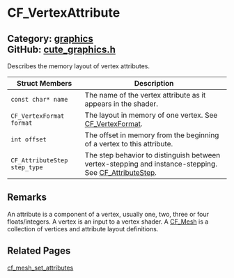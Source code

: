 [//]: # (This file is automatically generated by Cute Framework's docs parser.)
[//]: # (Do not edit this file by hand!)
[//]: # (See: https://github.com/RandyGaul/cute_framework/blob/master/samples/docs_parser.cpp)
[](../header.md ':include')

# CF_VertexAttribute

Category: [graphics](/api_reference?id=graphics)  
GitHub: [cute_graphics.h](https://github.com/RandyGaul/cute_framework/blob/master/include/cute_graphics.h)  
---

Describes the memory layout of vertex attributes.

Struct Members | Description
--- | ---
`const char* name` | The name of the vertex attribute as it appears in the shader.
`CF_VertexFormat format` | The layout in memory of one vertex. See [CF_VertexFormat](/graphics/cf_vertexformat.md).
`int offset` | The offset in memory from the beginning of a vertex to this attribute.
`CF_AttributeStep step_type` | The step behavior to distinguish between vertex-stepping and instance-stepping. See [CF_AttributeStep](/graphics/cf_attributestep.md).

## Remarks

An attribute is a component of a vertex, usually one, two, three or four floats/integers. A vertex is an input
to a vertex shader. A [CF_Mesh](/graphics/cf_mesh.md) is a collection of vertices and attribute layout definitions.

## Related Pages

[cf_mesh_set_attributes](/graphics/cf_mesh_set_attributes.md)  
